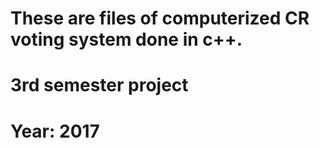 # These are files of computerized CR voting system done in c++.
# 3rd semester project
# Year: 2017
